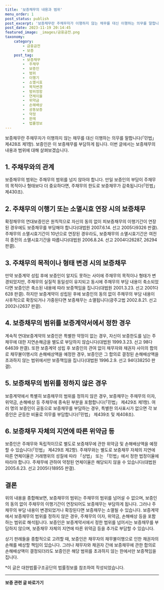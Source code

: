 ```yaml
---
title: '보증채무의 내용과 범위'
menu_order: 1
post_status: publish
post_excerpt: '보증채무란 주채무자가 이행하지 않는 채무를 대신 이행하는 의무를 말합니다  민법  제428조 제1항 . 보증인은 이 보증채무를 부담하게 됩니다. 이번 글에서는 보증채무의 내용과 범위에 대해 살펴보겠습니다.'
post_date: 2023-11-19 20:14:45
featured_image: _images/금융금전.png
taxonomy:
    category:
        - 금융금전
        - 보증
    post_tag:
        - 보증채무
        -  주채무
        -  보증인
        -  범위
        -  이행기
        -  소멸시효
        -  목적변경
        -  범위정함
        -  연체이율
        -  위약금
        -  손해배상
        -  공동보증
        -  약정
        -  판례
        -  법률정보
---
```



보증채무란 주채무자가 이행하지 않는 채무를 대신 이행하는 의무를 말합니다(「민법」 제428조 제1항). 보증인은 이 보증채무를 부담하게 됩니다. 이번 글에서는 보증채무의 내용과 범위에 대해 살펴보겠습니다.

## 1. 주채무와의 관계

보증채무의 범위는 주채무의 범위를 넘지 않아야 합니다. 만일 보증인의 부담이 주채무의 목적이나 형태보다 더 중요하다면, 주채무의 한도로 보증채무가 감축됩니다(「민법」 제430조).

## 2. 주채무의 이행기 또는 소멸시효 연장 시의 보증채무

확정채무의 연대보증인은 원칙적으로 자신의 동의 없이 피보증채무의 이행기간이 연장된 경우에도 보증채무를 부담해야 합니다(대법원 2007.6.14. 선고 2005다9326 판결). 
주채무의 소멸시효기간이 10년으로 연장된 경우라도, 보증채무의 소멸시효기간은 여전히 종전의 소멸시효기간을 따릅니다(대법원 2006.8.24. 선고 2004다26287, 26294 판결).

## 3. 주채무의 목적이나 형태 변경 시의 보증채무

만약 보증계약 성립 후에 보증인이 알지도 못하는 사이에 주채무의 목적이나 형태가 변경되었지만, 주채무의 실질적 동일성이 유지되고 동시에 주채무의 부담 내용이 축소되었다면 보증인은 축소된 내용에 따라 보증책임을 집니다(대법원 2001.3.23. 선고 2001다628 판결). 
하지만 보증계약이 성립된 후에 보증인의 동의 없이 주채무의 부담 내용이 사후적으로 확장되거나 가중된다면 보증채무는 소멸됩니다(광주고법 2002.8.21. 선고 2002나2637 판결).

## 4. 보증채무의 범위를 보증계약서에서 정한 경우

계속적 연대보증계약의 보증인은 특별한 약정이 없는 경우, 자신이 보증한도를 넘는 주채무에 대한 지연손해금을 별도로 부담하지 않습니다(대법원 1999.3.23. 선고 98다64639 판결). 
또한 보증계약 성립 후 보증인의 관여 없이 채무자와 채권자 사이의 합의로 채무불이행시의 손해배상액을 예정한 경우, 보증인은 그 합의로 결정된 손해배상액을 초과하지 않는 범위에서만 보증책임을 집니다(대법원 1996.2.9. 선고 94다38250 판결).

## 5. 보증채무의 범위를 정하지 않은 경우

보증계약에서 특별히 보증채무의 범위를 정하지 않은 경우, 보증채무는 주채무의 이자, 위약금, 손해배상 등 주채무에 종속된 부분을 포함합니다(「민법」 제429조 제1항).
여러 명의 보증인이 공동으로 보증채무를 부담하는 경우, 특별한 의사표시가 없으면 각 보증인은 균등한 비율로 의무를 부담합니다(「민법」 제439조 및 제408조).

## 6. 보증채무 자체의 지연에 따른 위약금 등

보증인은 주채무와 독립적이므로 별도로 보증채무에 관한 위약금 및 손해배상액을 예정할 수 있습니다(「민법」 제429조 제2항).
주채무와는 별도로 보증채무 자체의 지연에 따른 연체이율은 거래행위의 성질에 따라 「상법」 또는 「민법」에서 정한 법정이율에 따라야 합니다. 주채무에 관하여 약정된 연체이율은 해당되지 않을 수 있습니다(대법원 2005.6.23. 선고 2005다18955 판결).

## 결론

위의 내용을 종합해보면, 보증채무의 범위는 주채무의 범위를 넘어설 수 없으며, 보증인의 동의 없이 주채무의 이행기간이 연장되어도 보증채무는 부담하게 됩니다. 그러나 주채무의 부담 내용이 변경되었거나 확장된다면 보증채무는 소멸될 수 있습니다. 보증계약에서 보증채무의 범위를 정하지 않은 경우, 주채무의 이자, 위약금, 손해배상 등을 포함하는 범위로 해석됩니다. 보증인은 보증계약서에서 정한 범위를 넘어서는 보증채무를 부담하지 않으며, 보증채무 자체의 지연에 따른 위약금 등을 추가로 부담할 수 있습니다.

상기 판례들을 종합적으로 고려할 때, 보증인은 채무자의 채무불이행으로 인한 채권자의 손해를 배상할 책임이 있습니다. 그러나 채무자와 채권자 간에 보증채무에 관한 합의로 손해배상액이 결정되더라도 보증인은 해당 범위를 초과하지 않는 한에서만 보증책임을 집니다.

*이 글은 대한법률구조공단의 법률정보를 참조하여 작성되었습니다.
<!-- wp:separator -->
<hr class="wp-block-separator has-alpha-channel-opacity"/>
<!-- /wp:separator -->

<!-- wp:group {"backgroundColor":"base","layout":{"type":"constrained"}} -->
<div class="wp-block-group has-base-background-color has-background"><!-- wp:paragraph {"align":"center","fontSize":"medium"} -->
<p class="has-text-align-center has-large-font-size"><strong>보증 관련 글 바로가기</strong></p>
<!-- /wp:paragraph -->


<!-- wp:latest-posts
{"categories":[{"id":13571,"count":19,"description":"","link":"https://uknowlaw.com/category/%eb%b3%b4%ec%a6%9d/","name":"보증","slug":"보증","taxonomy":"category","parent":0,"meta":[],"_links":{"self":[{"href":"https://uknowlaw.com/wp-json/wp/v2/categories/13571"}],"collection":[{"href":"https://uknowlaw.com/wp-json/wp/v2/categories"}],"about":[{"href":"https://uknowlaw.com/wp-json/wp/v2/taxonomies/category"}],"wp:post_type":[{"href":"https://uknowlaw.com/wp-json/wp/v2/posts?categories=13571"}],"curies":[{"name":"wp","href":"https://api.w.org/{rel}","templated":true}]}}],"postsToShow":100,"excerptLength":28,"postLayout":"grid","columns":2,"featuredImageAlign":"left","featuredImageSizeSlug":"large","fontSize":"small"} /--></div>
<!-- /wp:group -->